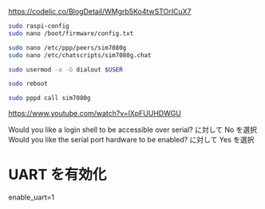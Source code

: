 https://codelic.co/BlogDetail/WMgrb5Ko4twSTOrICuX7

```bash
sudo raspi-config
sudo nano /boot/firmware/config.txt

sudo nano /etc/ppp/peers/sim7080g
sudo nano /etc/chatscripts/sim7080g.chat

sudo usermod -a -G dialout $USER

sudo reboot

sudo pppd call sim7080g
```



https://www.youtube.com/watch?v=lXpFUUHDWGU

Would you like a login shell to be accessible over serial? に対して No を選択
Would you like the serial port hardware to be enabled? に対して Yes を選択

# UART を有効化
enable_uart=1